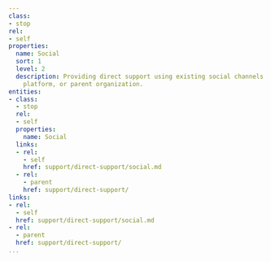```yaml
---
class:
- stop
rel:
- self
properties:
  name: Social
  sort: 1
  level: 2
  description: Providing direct support using existing social channels used by the
    platform, or parent organization.
entities:
- class:
  - stop
  rel:
  - self
  properties:
    name: Social
  links:
  - rel:
    - self
    href: support/direct-support/social.md
  - rel:
    - parent
    href: support/direct-support/
links:
- rel:
  - self
  href: support/direct-support/social.md
- rel:
  - parent
  href: support/direct-support/
...
```

